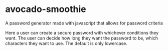 # avocado-smoothie
A password generator made with javascript that allows for password criteria

Here a user can create a secure password with whichever conditions they want. The user can decide how long they want the password to be, which characters they want to use. The default is only lowercase. 


